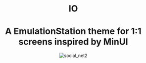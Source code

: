 <h1 align="center">IO</h1>

<h1 align="center">A EmulationStation theme for 1:1 screens inspired by MinUI</h1>


</hr>

<div align="center">

![social_net2](https://github.com/user-attachments/assets/9776123d-2471-4580-8a13-b076c9fe6c8e)



</div>
